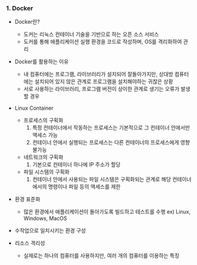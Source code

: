  ### 1. Docker
 

  - Docker란?
    * 도커는 리눅스 컨테이너 기술을 기반으로 하는 오픈 소스 서비스
    * 도커를 통해 애플리케이션 실행 환경을 코드로 작성하며, OS를 격리화하여 관리
    
  - Docker를 활용하는 이유
    * 내 컴퓨터에는 프로그램, 라이브러리가 설치되어 잘돌아가지만, 상대방 컴퓨터에는 설치되어 있지 않은 관계로 프로그램을 설치해야하는 귀찮은 상황
    * 서로 사용하는 라이브러리, 프로그램 버전이 상이한 관계로 생기는 오류가 발생할 경우

  - Linux Container
    * 프로세스의 구획화
      1. 특정 컨테이너에서 작동하는 프로세스는 기본적으로 그 컨테이너 안에서만 액세스 가능
      2. 컨테이너 안에서 실행되는 프로세스는 다른 컨테이너의 프로세스에게 영향 불가능
    * 네트워크의 구획화
      1. 기본으로 컨테이너 하나에 IP 주소가 할당
    * 파일 시스템의 구획화
      1. 컨테이너 안에서 사용되는 파일 시스템은 구획화되는 관계로 해당 컨테이너에서의 명령이나 파일 등의 액세스를 제한

  - 환경 표준화
    * 많은 환경에서 애플리케이션이 돌아가도록 빌드하고 테스트를 수행 ex) Linux, Windows, MacOS
  
  - 수작업으로 일치시키는 환경 구성
   
  - 리소스 격리성
    * 실제로는 하나의 컴퓨터를 사용하지만, 여러 개의 컴퓨터를 이용하는 특징
